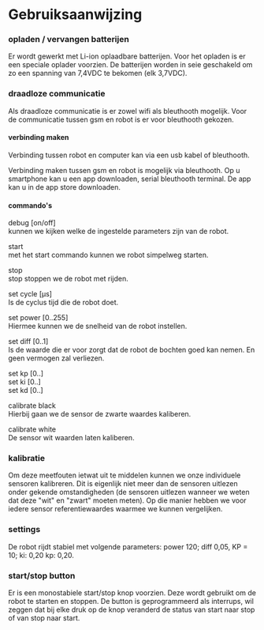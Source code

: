 # Gebruiksaanwijzing

### opladen / vervangen batterijen
Er wordt gewerkt met Li-ion oplaadbare batterijen. 
Voor het opladen is er een speciale oplader voorzien. 
De batterijen worden in seie geschakeld om zo een spanning van 7,4VDC te bekomen (elk 3,7VDC). 

### draadloze communicatie
Als draadloze communicatie is er zowel wifi als bleuthooth mogelijk. 
Voor de communicatie tussen gsm en robot is er voor bleuthooth gekozen. 

#### verbinding maken
Verbinding tussen robot en computer kan via een usb kabel of bleuthooth. 

Verbinding maken tussen gsm en robot is mogelijk via bleuthooth. 
Op u smartphone kan u een app downloaden, serial bleuthooth terminal. 
De app kan u in de app store downloaden. 

#### commando's
debug [on/off]  
kunnen we kijken welke de ingestelde parameters zijn van de robot. 

start  
met het start commando kunnen we robot simpelweg starten.

stop  
stop stoppen we de robot met rijden.

set cycle [µs]  
Is de cyclus tijd die de robot doet.

set power [0..255]  
Hiermee kunnen we de snelheid van de robot instellen.

set diff [0..1]  
Is de waarde die er voor zorgt dat de robot de bochten goed kan nemen. En geen vermogen zal verliezen. 

set kp [0..]  
set ki [0..]  
set kd [0..]  

calibrate black  
Hierbij gaan we de sensor de zwarte waardes kaliberen.

calibrate white  
De sensor wit waarden laten kaliberen. 

### kalibratie
Om deze meetfouten ietwat uit te middelen kunnen we onze individuele sensoren kalibreren. Dit is eigenlijk niet meer dan de sensoren uitlezen onder gekende omstandigheden (de sensoren uitlezen wanneer we weten dat deze "wit" en "zwart" moeten meten). Op die manier hebben we voor iedere sensor referentiewaardes waarmee we kunnen vergelijken.

### settings
De robot rijdt stabiel met volgende parameters: power 120; diff 0,05, KP = 10; ki: 0,20 kp: 0,20.

### start/stop button
Er is een monostabiele start/stop knop voorzien. Deze wordt gebruikt om de robot te starten en stoppen. 
De button is geprogrammeerd als interrups, wil zeggen dat bij elke druk op de knop veranderd de status van start naar stop of van stop naar start. 
